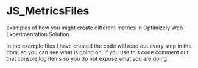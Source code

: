 # JS_MetricsFiles
examples of how you might create different metrics in Optimizely Web Experimentation Solution 

In the example files I have created the code will read out every step in the dom, so you can see what is going on. If you use this code comment out that console.log items so you do not expose what you are doing. 
